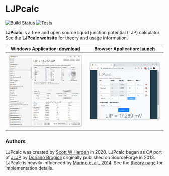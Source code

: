 # LJPcalc

[![Build Status](https://dev.azure.com/swharden/swharden/_apis/build/status/swharden.LJPcalc?branchName=master)](https://dev.azure.com/swharden/swharden/_build/latest?definitionId=7&branchName=master)
[![Tests](https://img.shields.io/azure-devops/tests/swharden/swharden/7?label=Tests&logo=azure%20pipelines)](https://dev.azure.com/swharden/swharden/_build/latest?definitionId=7&branchName=master)

**LJPcalc** is a free and open source liquid junction potential (LJP) calculator. See the [**LJPcalc website**](https://swharden.com/software/LJPcalc) for theory and usage information.

Windows Application: [download](https://swharden.com/software/LJPcalc/download) | Browser Application: [launch](https://swharden.com/software/LJPcalc/app)
---|---
[![](src/LJPcalc/screenshot.png)](https://swharden.com/software/LJPcalc/download)|[![](dev/website.png)](https://swharden.com/software/LJPcalc/app)

### Authors
LJPcalc was created by [Scott W Harden](http://swharden.com/) in 2020. LJPcalc began as C# port of [JLJP](https://github.com/swharden/JLJP) by [Doriano Brogioli](https://sites.google.com/site/dbrogioli/) originally published on SourceForge in 2013. LJPcalc is heavily influenced by [Marino et al., 2014](https://arxiv.org/abs/1403.3640). See the [theory page](https://swharden.com/software/LJPcalc/theory.md.html) for implementation details.